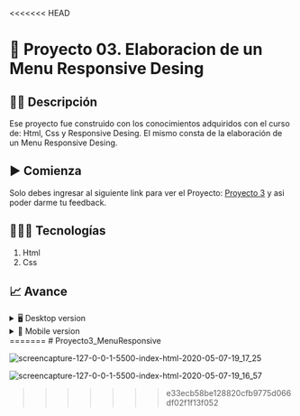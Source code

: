 <<<<<<< HEAD
# 📝 Proyecto 03. Elaboracion de un Menu Responsive Desing


## ✍🏻 Descripción 
Ese proyecto fue construido con los conocimientos adquiridos con el curso de: Html, Css y Responsive Desing.  El mismo consta de la elaboración de un Menu Responsive Desing.

## ▶️ Comienza
Solo debes ingresar al siguiente link para ver el Proyecto: [Proyecto 3](https://diegudeveloper.github.io/Proyecto3_MenuResponsive/) y asi poder darme tu feedback.

## 👨🏻‍💻 Tecnologías
1. Html
2. Css

## 📈 Avance
<details>
    <summary>🖥 Desktop version</summary>

![]()

</details>

<details>
    <summary>📱 Mobile version</summary>
  
![]()

</details>
=======
# Proyecto3_MenuResponsive





![screencapture-127-0-0-1-5500-index-html-2020-05-07-19_17_25](https://user-images.githubusercontent.com/62949966/81353618-855ac000-9097-11ea-8466-d07960b53344.png)





![screencapture-127-0-0-1-5500-index-html-2020-05-07-19_16_57](https://user-images.githubusercontent.com/62949966/81353655-a4f1e880-9097-11ea-94a9-753c4abf2e80.png)
>>>>>>> e33ecb58be128820cfb9775d066df02f1f13f052
